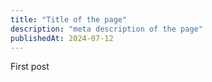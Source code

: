 ```yaml
---
title: "Title of the page"
description: "meta description of the page"
publishedAt: 2024-07-12
---
```


First post
